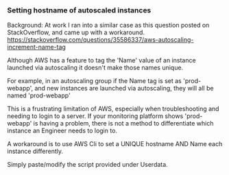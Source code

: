 ### Setting hostname of autoscaled instances 

Background: 
At work I ran into a similar case as this question posted on StackOverflow, and came up with a workaround. 
https://stackoverflow.com/questions/35586337/aws-autoscaling-increment-name-tag 

Although AWS has a feature to tag the 'Name' value of an instance launched via autoscaling it doesn't make those names unique.

For example, in an autoscaling group if the Name tag is set as 'prod-webapp', and new instances are launched via autoscaling, they will all be named 'prod-webapp'

This is a frustrating limitation of AWS, especially when troubleshooting and needing to login to a server. If your monitoring platform shows 'prod-webapp' is having a problem, there is not a method to differentiate which instance an Engineer needs to login to. 

A workaround is to use AWS Cli to set a UNIQUE hostname AND Name each instance differently. 

Simply paste/modify the script provided under Userdata. 
